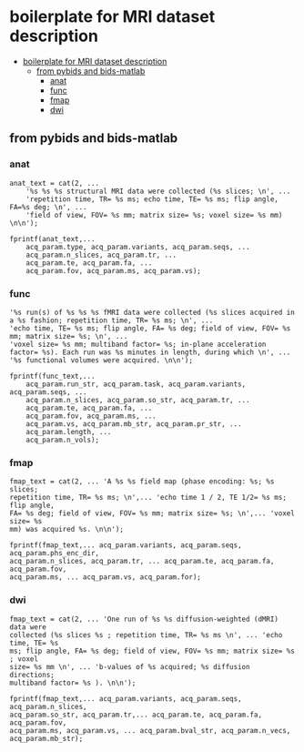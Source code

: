 # boilerplate for MRI dataset description

<!-- TOC -->

- [boilerplate for MRI dataset description](#boilerplate-for-mri-dataset-description)
  - [from pybids and bids-matlab](#from-pybids-and-bids-matlab)
    - [anat](#anat)
    - [func](#func)
    - [fmap](#fmap)
    - [dwi](#dwi)

<!-- /TOC -->

## from pybids and bids-matlab

### anat

```
anat_text = cat(2, ...
    '%s %s %s structural MRI data were collected (%s slices; \n', ...
    'repetition time, TR= %s ms; echo time, TE= %s ms; flip angle, FA=%s deg; \n', ...
    'field of view, FOV= %s mm; matrix size= %s; voxel size= %s mm) \n\n');

fprintf(anat_text,...
    acq_param.type, acq_param.variants, acq_param.seqs, ...
    acq_param.n_slices, acq_param.tr, ...
    acq_param.te, acq_param.fa, ...
    acq_param.fov, acq_param.ms, acq_param.vs);
```

### func

```
'%s run(s) of %s %s %s fMRI data were collected (%s slices acquired in a %s fashion; repetition time, TR= %s ms; \n', ...
'echo time, TE= %s ms; flip angle, FA= %s deg; field of view, FOV= %s mm; matrix size= %s; \n', ...
'voxel size= %s mm; multiband factor= %s; in-plane acceleration factor= %s). Each run was %s minutes in length, during which \n', ...
'%s functional volumes were acquired. \n\n');

fprintf(func_text,...
    acq_param.run_str, acq_param.task, acq_param.variants, acq_param.seqs, ...
    acq_param.n_slices, acq_param.so_str, acq_param.tr, ...
    acq_param.te, acq_param.fa, ...
    acq_param.fov, acq_param.ms, ...
    acq_param.vs, acq_param.mb_str, acq_param.pr_str, ...
    acq_param.length, ...
    acq_param.n_vols);
```

### fmap

```
fmap_text = cat(2, ... 'A %s %s field map (phase encoding: %s; %s slices;
repetition time, TR= %s ms; \n',... 'echo time 1 / 2, TE 1/2= %s ms; flip angle,
FA= %s deg; field of view, FOV= %s mm; matrix size= %s; \n',... 'voxel size= %s
mm) was acquired %s. \n\n');

fprintf(fmap_text,... acq_param.variants, acq_param.seqs, acq_param.phs_enc_dir,
acq_param.n_slices, acq_param.tr, ... acq_param.te, acq_param.fa, acq_param.fov,
acq_param.ms, ... acq_param.vs, acq_param.for);

```

### dwi

```
fmap_text = cat(2, ... 'One run of %s %s diffusion-weighted (dMRI) data were
collected (%s slices %s ; repetition time, TR= %s ms \n', ... 'echo time, TE= %s
ms; flip angle, FA= %s deg; field of view, FOV= %s mm; matrix size= %s ; voxel
size= %s mm \n', ... 'b-values of %s acquired; %s diffusion directions;
multiband factor= %s ). \n\n');

fprintf(fmap_text,... acq_param.variants, acq_param.seqs, acq_param.n_slices,
acq_param.so_str, acq_param.tr,... acq_param.te, acq_param.fa, acq_param.fov,
acq_param.ms, acq_param.vs, ... acq_param.bval_str, acq_param.n_vecs,
acq_param.mb_str);
```
